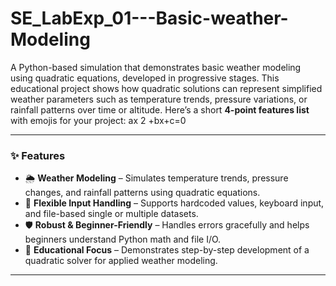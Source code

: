 # SE_LabExp_01---Basic-weather-Modeling
A Python-based simulation that demonstrates basic weather modeling using quadratic equations, developed in progressive stages. This educational project shows how quadratic solutions can represent simplified weather parameters such as temperature trends, pressure variations, or rainfall patterns over time or altitude.
Here’s a short **4-point features list** with emojis for your project: ax 
2
 +bx+c=0

---

### ✨ **Features**

* 🌦 **Weather Modeling** – Simulates temperature trends, pressure changes, and rainfall patterns using quadratic equations.
* 📂 **Flexible Input Handling** – Supports hardcoded values, keyboard input, and file-based single or multiple datasets.
* 🛡 **Robust & Beginner-Friendly** – Handles errors gracefully and helps beginners understand Python math and file I/O.
* 🧮 **Educational Focus** – Demonstrates step-by-step development of a quadratic solver for applied weather modeling.

---
